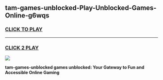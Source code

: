 
## tam-games-unblocked-Play-Unblocked-Games-Online-g6wqs
<h3>
<a href="https://premium76.site?title=tam-games-unblocked&ref=24A">CLICK TO PLAY</a></h3>
<hr>

<h3>
<a href="https://premium76.site?title=tam-games-unblocked&ref=24A">CLICK 2 PLAY</a>
  
</h3>

<a href="https://premium76.site?title=tam-games-unblocked&ref=24A"><img src="https://clearcache.store/games.png"></a>


**tam-games-unblocked games unblocked: Your Gateway to Fun and Accessible Online Gaming**

